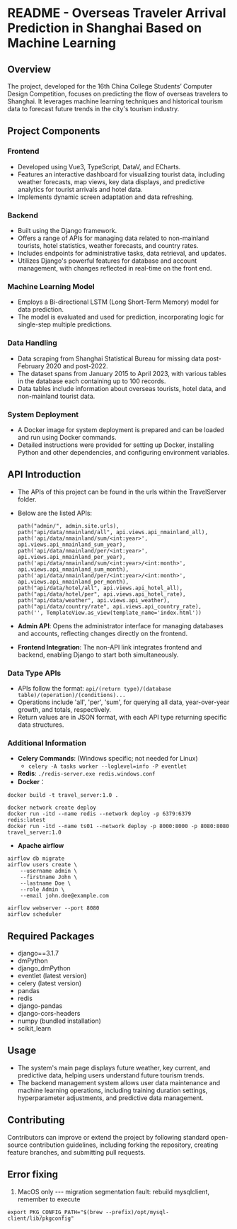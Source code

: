 
# README - Overseas Traveler Arrival Prediction in Shanghai Based on Machine Learning

## Overview

The project, developed for the 16th China College Students’ Computer Design Competition, focuses on predicting the flow of overseas travelers to Shanghai. It leverages machine learning techniques and historical tourism data to forecast future trends in the city's tourism industry.

## Project Components

### Frontend

- Developed using Vue3, TypeScript, DataV, and ECharts.
- Features an interactive dashboard for visualizing tourist data, including weather forecasts, map views, key data displays, and predictive analytics for tourist arrivals and hotel data.
- Implements dynamic screen adaptation and data refreshing.

### Backend

- Built using the Django framework.
- Offers a range of APIs for managing data related to non-mainland tourists, hotel statistics, weather forecasts, and country rates.
- Includes endpoints for administrative tasks, data retrieval, and updates.
- Utilizes Django's powerful features for database and account management, with changes reflected in real-time on the front end.

### Machine Learning Model

- Employs a Bi-directional LSTM (Long Short-Term Memory) model for data prediction.
- The model is evaluated and used for prediction, incorporating logic for single-step multiple predictions.

### Data Handling

- Data scraping from Shanghai Statistical Bureau for missing data post-February 2020 and post-2022.
- The dataset spans from January 2015 to April 2023, with various tables in the database each containing up to 100 records.
- Data tables include information about overseas tourists, hotel data, and non-mainland tourist data.

### System Deployment

- A Docker image for system deployment is prepared and can be loaded and run using Docker commands.
- Detailed instructions were provided for setting up Docker, installing Python and other dependencies, and configuring environment variables.

## API Introduction

- The APIs of this project can be found in the urls within the TravelServer folder.

- Below are the listed APIs:

  ```
  path("admin/", admin.site.urls),
  path("api/data/nmainland/all", api.views.api_nmainland_all),
  path('api/data/nmainland/sum/<int:year>', api.views.api_nmainland_sum_year),
  path('api/data/nmainland/per/<int:year>', api.views.api_nmainland_per_year),
  path('api/data/nmainland/sum/<int:year>/<int:month>', api.views.api_nmainland_sum_month),
  path('api/data/nmainland/per/<int:year>/<int:month>', api.views.api_nmainland_per_month),
  path("api/data/hotel/all", api.views.api_hotel_all),
  path("api/data/hotel/per", api.views.api_hotel_rate),
  path("api/data/weather", api.views.api_weather),
  path("api/data/country/rate", api.views.api_country_rate),
  path('', TemplateView.as_view(template_name='index.html'))
  ```

- **Admin API**: Opens the administrator interface for managing databases and accounts, reflecting changes directly on the frontend.

- **Frontend Integration**: The non-API link integrates frontend and backend, enabling Django to start both simultaneously.

### Data Type APIs

- APIs follow the format: `api/(return type)/(database table)/(operation)/(conditions)...`
- Operations include 'all', 'per', 'sum', for querying all data, year-over-year growth, and totals, respectively.
- Return values are in JSON format, with each API type returning specific data structures.

### Additional Information

- **Celery Commands**: (Windows specific; not needed for Linux)
  - `celery -A tasks worker --loglevel=info -P eventlet`
- **Redis**: `./redis-server.exe redis.windows.conf`
- **Docker**：
```shell
docker build -t travel_server:1.0 .

docker network create deploy
docker run -itd --name redis --network deploy -p 6379:6379 redis:latest
docker run -itd --name ts01 --network deploy -p 8000:8000 -p 8080:8080 travel_server:1.0
```
- **Apache airflow**
```shell
airflow db migrate
airflow users create \                                         
    --username admin \
    --firstname John \
    --lastname Doe \
    --role Admin \
    --email john.doe@example.com

airflow webserver --port 8080
airflow scheduler
```

## Required Packages

- django==3.1.7
- dmPython
- django_dmPython
- eventlet (latest version)
- celery (latest version)
- pandas
- redis
- django-pandas
- django-cors-headers
- numpy (bundled installation)
- scikit_learn

## Usage

- The system's main page displays future weather, key current, and predictive data, helping users understand future tourism trends.
- The backend management system allows user data maintenance and machine learning operations, including training duration settings, hyperparameter adjustments, and predictive data management.

## Contributing

Contributors can improve or extend the project by following standard open-source contribution guidelines, including forking the repository, creating feature branches, and submitting pull requests.

## Error fixing
1. MacOS only --- migration segmentation fault: rebuild mysqlclient, remember to execute 
```shell
export PKG_CONFIG_PATH="$(brew --prefix)/opt/mysql-client/lib/pkgconfig"
```
